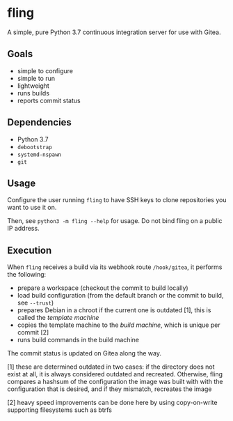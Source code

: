 # fling

A simple, pure Python 3.7 continuous integration server for use with Gitea.

## Goals

- simple to configure
- simple to run
- lightweight
- runs builds
- reports commit status

## Dependencies

- Python 3.7
- `debootstrap`
- `systemd-nspawn`
- `git`

## Usage

Configure the user running `fling` to have SSH keys to clone repositories you
want to use it on.

Then, see `python3 -m fling --help` for usage. Do not bind fling on a public IP
address.

## Execution

When `fling` receives a build via its webhook route `/hook/gitea`, it performs
the following:

- prepare a workspace (checkout the commit to build locally)
- load build configuration (from the default branch or the commit to build, see `--trust`)
- prepares Debian in a chroot if the current one is outdated [1], this is called
  the *template machine*
- copies the template machine to the *build machine*, which is unique per
  commit [2]
- runs build commands in the build machine

The commit status is updated on Gitea along the way.


[1] these are determined outdated in two cases: if the directory does not exist
at all, it is always considered outdated and recreated. Otherwise, fling
compares a hashsum of the configuration the image was built with with the
configuration that is desired, and if they mismatch, recreates the image

[2] heavy speed improvements can be done here by using copy-on-write supporting
filesystems such as btrfs


<!-- vim: set tw=80: -->
